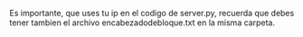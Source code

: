  Es importante, que uses tu ip en el codigo de server.py, recuerda que debes tener tambien el archivo encabezadodebloque.txt en la misma carpeta. 
